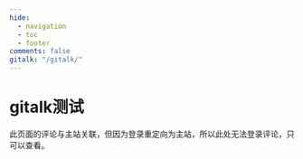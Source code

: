 ```yaml
---
hide:
  - navigation
  - toc
  - footer
comments: false
gitalk: "/gitalk/"
---
```

# gitalk测试
此页面的评论与主站关联，但因为登录重定向为主站，所以此处无法登录评论，只可以查看。
